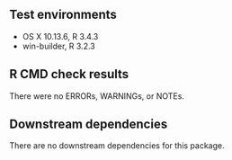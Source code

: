## Test environments
* OS X 10.13.6, R 3.4.3
* win-builder, R 3.2.3


## R CMD check results
There were no ERRORs, WARNINGs, or NOTEs.

## Downstream dependencies
There are no downstream dependencies for this package.
